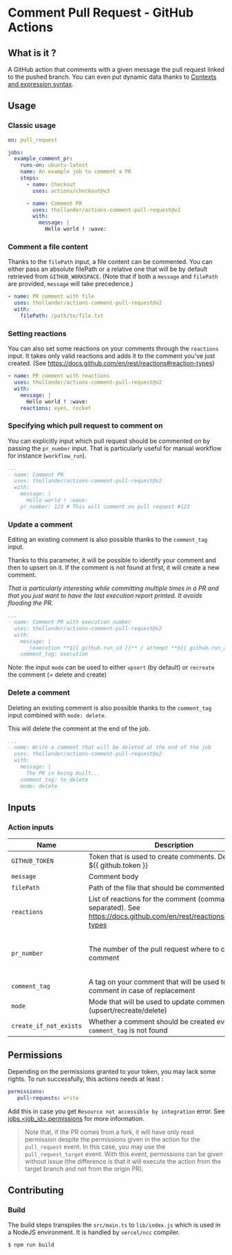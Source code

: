 
# Comment Pull Request - GitHub Actions

## What is it ?

A GitHub action that comments with a given message the pull request linked to the pushed branch.
You can even put dynamic data thanks to [Contexts and expression syntax](https://help.github.com/en/actions/automating-your-workflow-with-github-actions/contexts-and-expression-syntax-for-github-actions).

## Usage

### Classic usage

```yml
on: pull_request

jobs:
  example_comment_pr:
    runs-on: ubuntu-latest
    name: An example job to comment a PR
    steps:
      - name: Checkout
        uses: actions/checkout@v3

      - name: Comment PR
        uses: thollander/actions-comment-pull-request@v2
        with:
          message: |
            Hello world ! :wave:
```

### Comment a file content

Thanks to the `filePath` input, a file content can be commented.
You can either pass an absolute filePath or a relative one that will be by default retrieved from `GITHUB_WORKSPACE`. 
(Note that if both a `message` and `filePath` are provided, `message` will take precedence.)

```yml
- name: PR comment with file
  uses: thollander/actions-comment-pull-request@v2
  with:
    filePath: /path/to/file.txt
```


### Setting reactions

You can also set some reactions on your comments through the `reactions` input.
It takes only valid reactions and adds it to the comment you've just created. (See https://docs.github.com/en/rest/reactions#reaction-types)

```yml
- name: PR comment with reactions
  uses: thollander/actions-comment-pull-request@v2
  with:
    message: |
      Hello world ! :wave:
    reactions: eyes, rocket
```

### Specifying which pull request to comment on

You can explicitly input which pull request should be commented on by passing the `pr_number` input.
That is particularly useful for manual workflow for instance (`workflow_run`).

```yml
...
- name: Comment PR
  uses: thollander/actions-comment-pull-request@v2
  with:
    message: |
      Hello world ! :wave:
    pr_number: 123 # This will comment on pull request #123
```


### Update a comment

Editing an existing comment is also possible thanks to the `comment_tag` input.

Thanks to this parameter, it will be possible to identify your comment and then to upsert on it. 
If the comment is not found at first, it will create a new comment.

_That is particularly interesting while committing multiple times in a PR and that you just want to have the last execution report printed. It avoids flooding the PR._

```yml
...
- name: Comment PR with execution number
  uses: thollander/actions-comment-pull-request@v2
  with:
    message: |
      _(execution **${{ github.run_id }}** / attempt **${{ github.run_attempt }}**)_
    comment_tag: execution
```

Note: the input `mode` can be used to either `upsert` (by default) or `recreate` the comment (= delete and create)

### Delete a comment

Deleting an existing comment is also possible thanks to the `comment_tag` input combined with `mode: delete`.

This will delete the comment at the end of the job. 

```yml
...
- name: Write a comment that will be deleted at the end of the job
  uses: thollander/actions-comment-pull-request@v2
  with:
    message: |
      The PR is being built...
    comment_tag: to_delete
    mode: delete

```

## Inputs 

### Action inputs

| Name | Description | Required | Default |
| --- | --- | --- | --- |
| `GITHUB_TOKEN` | Token that is used to create comments. Defaults to ${{ github.token }} | ✅ | |
| `message` | Comment body | | |
| `filePath` | Path of the file that should be commented | | |
| `reactions` | List of reactions for the comment (comma separated). See https://docs.github.com/en/rest/reactions#reaction-types  | | |
| `pr_number` | The number of the pull request where to create the comment | | current pull-request/issue number (deduced from context) |
| `comment_tag` | A tag on your comment that will be used to identify a comment in case of replacement | | |
| `mode` | Mode that will be used to update comment (upsert/recreate/delete) | | upsert |
| `create_if_not_exists` | Whether a comment should be created even if `comment_tag` is not found | | true |

## Permissions

Depending on the permissions granted to your token, you may lack some rights. 
To run successfully, this actions needs at least : 

```yaml
permissions: 
   pull-requests: write 
```

Add this in case you get `Resource not accessible by integration` error.
See [jobs.<job_id>.permissions](https://docs.github.com/en/actions/using-workflows/workflow-syntax-for-github-actions#jobsjob_idpermissions) for more information.


> Note that, if the PR comes from a fork, it will have only read permission despite the permissions given in the action for the `pull_request` event.
> In this case, you may use the `pull_request_target` event. With this event, permissions can be given without issue (the difference is that it will execute the action from the target branch and not from the origin PR).

## Contributing

### Build

The build steps transpiles the `src/main.ts` to `lib/index.js` which is used in a NodeJS environment.
It is handled by `vercel/ncc` compiler.

```sh
$ npm run build
```

